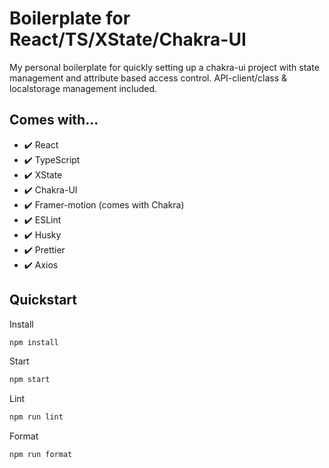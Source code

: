 # Boilerplate for React/TS/XState/Chakra-UI

My personal boilerplate for quickly setting up a chakra-ui project with state management and attribute based access control. API-client/class & localstorage management included.

## Comes with...

- ✔️ React
- ✔️ TypeScript
- ✔️ XState
- ✔️ Chakra-UI
- ✔️ Framer-motion (comes with Chakra)
- ✔️ ESLint
- ✔️ Husky
- ✔️ Prettier
- ✔️ Axios

## Quickstart

Install
```bash
npm install
```

Start
```bash
npm start
```

Lint
```bash
npm run lint
```

Format
```bash
npm run format
```
